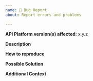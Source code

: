 ```yaml
---
name: 🐛 Bug Report
about: Report errors and problems

---
```


**API Platform version(s) affected**: x.y.z

**Description**  
<!-- A clear and concise description of the problem. -->

**How to reproduce**  
<!-- Code and/or config needed to reproduce the problem. If it's a complex bug,
     create a dedicated GitHub repository. -->

**Possible Solution**  
<!--- Optional: only if you have suggestions on a fix/reason for the bug. -->

**Additional Context**  
<!-- Optional: any other context about the problem: log messages, screenshots, etc. -->
